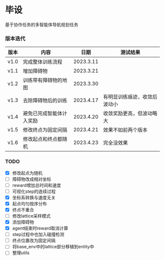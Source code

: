 # 毕设

基于协作任务的多智能体导航规划任务

### 版本迭代

| 版本   | 内容         | 日期        | 测试结果           |
|------|------------|-----------|----------------|
| v1.0 | 完成整体训练流程   | 2023.3.11 |                |
| v1.1 | 增加障碍物      | 2023.3.21 |                |
| v1.2 | 训练带有障碍物的地图 | 2023.3.30 |                |
| v1.3 | 去除障碍物后的训练  | 2023.4.17 | 有明显训练痕迹，收敛后波动小 |
| v1.4 | 避免已完成智能体计入奖励 | 2023.4.20 | 收敛奖励更高，但波动略大   |
| v1.5 | 修改终点为固定间隔  | 2023.4.21 | 效果不如前两个版本      |
| v1.6 | 修改起点和终点都随机 | 2023.4.23 | 完全没效果          |


### TODO

- [x] 修改起点为随机
- [ ] 障碍物改成相对坐标
- [ ] reward增加总时间和速度
- [ ] 可视化step的连续过程
- [x] 坐标系转换与速度无关
- [x] 起点均匀按序分布
- [x] 终点不重合
- [ ] 修改lattice采样模式
- [x] 添加障碍物
- [x] agent结束时reward取消计算
- [ ] step过程中也加入碰撞检测
- [ ] 终点位置改为固定间隔
- [ ] 将base_env中的lattice部分移植到entity中
- [ ] 整理utils